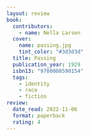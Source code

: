 ```yaml
---
layout: review
book:
  contributors:
    - name: Nella Larsen
  cover:
    name: passing.jpg
    tint_color: "#3d3d3d"
  title: Passing
  publication_year: 1929
  isbn13: "9780008590154"
  tags:
    - identity
    - race
    - fiction
review:
  date_read: 2022-11-06
  format: paperback
  rating: 4
---
```




